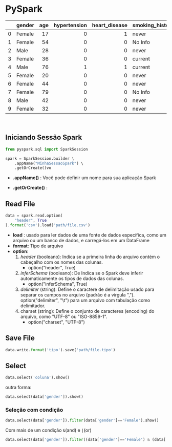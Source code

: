 # PySpark

|    | gender |   age |   hypertension |   heart_disease | smoking_history   |   bmi |   HbA1c_level |   blood_glucose_level |   diabetes |
|---:|:---------|------:|---------------:|----------------:|:------------------|------:|--------------:|----------------------:|-----------:|
|  0 | Female   |    17 |              0 |               1 | never             | 25.19 |           6.6 |                   140 |          0 |
|  1 | Female   |    54 |              0 |               0 | No Info           | 27.32 |           6.6 |                    80 |          0 |
|  2 | Male     |    28 |              0 |               0 | never             | 27.32 |           5.7 |                   158 |          0 |
|  3 | Female   |    36 |              0 |               0 | current           | 23.45 |           5   |                   155 |          0 |
|  4 | Male     |    76 |              1 |               1 | current           | 20.14 |           4.8 |                   155 |          0 |
|  5 | Female   |    20 |              0 |               0 | never             | 27.32 |           6.6 |                    85 |          0 |
|  6 | Female   |    44 |              0 |               0 | never             | 19.31 |           6.5 |                   200 |          1 |
|  7 | Female   |    79 |              0 |               0 | No Info           | 23.86 |           5.7 |                    85 |          0 |
|  8 | Male     |    42 |              0 |               0 | never             | 33.64 |           4.8 |                   145 |          0 |
|  9 | Female   |    32 |              0 |               0 | never             | 27.32 |           5   |                   100 |          0 |


&nbsp;

## Iniciando Sessão Spark

```python
from pyspark.sql import SparkSession

spark = SparkSession.builder \
    .appName("MinhaSessaoSpark") \ 
    .getOrCreate()vo
```

* **.appName()** : Você pode definir um nome para sua aplicação Spark

* **.getOrCreate()** :

## Read File

```python
data = spark.read.option(
    "header", True
).format('csv').load('path/file.csv')
```

* **load** : usado para ler dados de uma fonte de dados específica, como um arquivo ou um banco de dados, e carregá-los em um DataFrame
* **format**: Tipo de arquivo
* **option**:
    1. *header* (booleano): Indica se a primeira linha do arquivo contém o cabeçalho com os nomes das colunas.
        * option("header", True) 
    2. *inferSchema* (booleano): De Indica se o Spark deve inferir automaticamente os tipos de dados das colunas.
        *  option("inferSchema", True) 
    3. *delimiter* (string): Define o caractere de delimitação usado para separar os campos no arquivo (padrão é a vírgula ",").
option("delimiter", "\t") para um arquivo com tabulação como delimitador.
    4. charset (string): Define o conjunto de caracteres (encoding) do arquivo, como "UTF-8" ou "ISO-8859-1".
        * option("charset", "UTF-8")


## Save File
```python
data.write.format('tipo').save('path/file.tipo')
```

## Select

```python
data.select('coluna').show()
```
outra forma:
```python
data.select(data['gender']).show()
```

### Seleção com condição
```python
data.select(data['gender']).filter(data['gender']=='Female').show()
```
Com mais de um condição `&`(and) e `|`(or)
```python
data.select(data['gender']).filter((data['gender']=='Female') & (data['age']<18)).show()
```